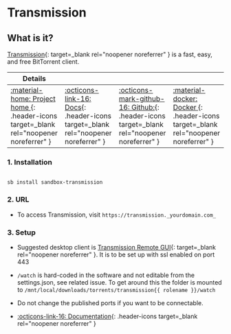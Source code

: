 # Transmission

## What is it?

[Transmission](https://transmissionbt.com/){: target=_blank rel="noopener noreferrer" } is a fast, easy, and free BitTorrent client.

| Details     |             |             |             |
|-------------|-------------|-------------|-------------|
| [:material-home: Project home ](https://transmissionbt.com/){: .header-icons target=_blank rel="noopener noreferrer" } | [:octicons-link-16: Docs](https://github.com/transmission/transmission/wiki){: .header-icons target=_blank rel="noopener noreferrer" } | [:octicons-mark-github-16: Github:](https://github.com/transmission/transmission){: .header-icons target=_blank rel="noopener noreferrer" } | [:material-docker: Docker ](https://hub.docker.com/r/linuxserver/transmission){: .header-icons target=_blank rel="noopener noreferrer" }|

### 1. Installation

``` shell

sb install sandbox-transmission

```

### 2. URL

- To access Transmission, visit `https://transmission._yourdomain.com_`

### 3. Setup

- Suggested desktop client is [Transmission Remote GUI](https://github.com/transmission-remote-gui/transgui){: target=_blank rel="noopener noreferrer" }. It is to be set up with ssl enabled on port 443

- `/watch` is hard-coded in the software and not editable from the settings.json, see related issue. To get around this the folder is mounted to `/mnt/local/downloads/torrents/transmission{{ rolename }}/watch`

- Do not change the published ports if you want to be connectable.

- [:octicons-link-16: Documentation](https://github.com/transmission/transmission/wiki){: .header-icons target=_blank rel="noopener noreferrer" }

